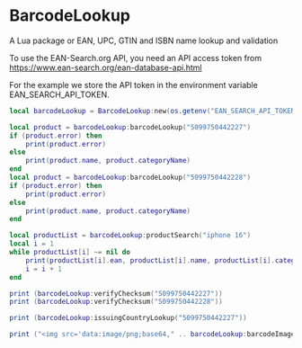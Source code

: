 # BarcodeLookup

A Lua package or EAN, UPC, GTIN and ISBN name lookup and validation

To use the EAN-Search.org API, you need an API access token from
https://www.ean-search.org/ean-database-api.html

For the example we store the API token in the environment variable EAN_SEARCH_API_TOKEN.

```lua
local barcodeLookup = BarcodeLookup:new(os.getenv("EAN_SEARCH_API_TOKEN"))

local product = barcodeLookup:barcodeLookup("5099750442227")
if (product.error) then
    print(product.error)
else
    print(product.name, product.categoryName)
end
local product = barcodeLookup:barcodeLookup("5099750442228")
if (product.error) then
    print(product.error)
else
    print(product.name, product.categoryName)
end

local productList = barcodeLookup:productSearch("iphone 16")
local i = 1
while productList[i] ~= nil do
    print(productList[i].ean, productList[i].name, productList[i].categoryName)
    i = i + 1
end

print (barcodeLookup:verifyChecksum("5099750442227"))
print (barcodeLookup:verifyChecksum("5099750442228"))

print (barcodeLookup:issuingCountryLookup("5099750442227"))

print ("<img src='data:image/png;base64," .. barcodeLookup:barcodeImage("5099750442227", 300, 200)) .. "' width='300' height='200'>")

